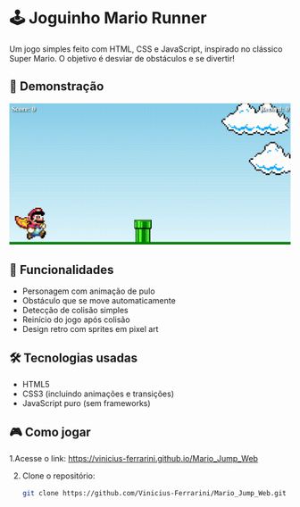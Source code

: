 # 🕹️ Joguinho Mario Runner

Um jogo simples feito com HTML, CSS e JavaScript, inspirado no clássico Super Mario. O objetivo é desviar de obstáculos e se divertir!

## 📸 Demonstração

![Gameplay](./img/capa.gif)

## 🚀 Funcionalidades

- Personagem com animação de pulo
- Obstáculo que se move automaticamente
- Detecção de colisão simples
- Reinício do jogo após colisão
- Design retro com sprites em pixel art

## 🛠️ Tecnologias usadas

- HTML5
- CSS3 (incluindo animações e transições)
- JavaScript puro (sem frameworks)

## 🎮 Como jogar

1.Acesse o link:
   https://vinicius-ferrarini.github.io/Mario_Jump_Web

2. Clone o repositório:
   ```bash
   git clone https://github.com/Vinicius-Ferrarini/Mario_Jump_Web.git
